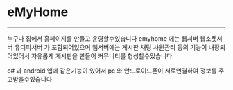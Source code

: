 # eMyHome
---
누구나 집에서 홈페이지를 만들고 운영할수있습니다
emyhome 에는 웹서버 웹소켓서버 유디피서버 가 포함되어있으며
웹서버에는 게시판 채팅 사원관리 등의 기능이 내장되어있어서
자유롭게 게시판을 만들어 커뮤니티를 형성할수있습니다

c# 과 android 앱에 같은기능이 있어서
pc 와 안드로이드폰이 서로연결하여 정보를 주고받을수있습니다

